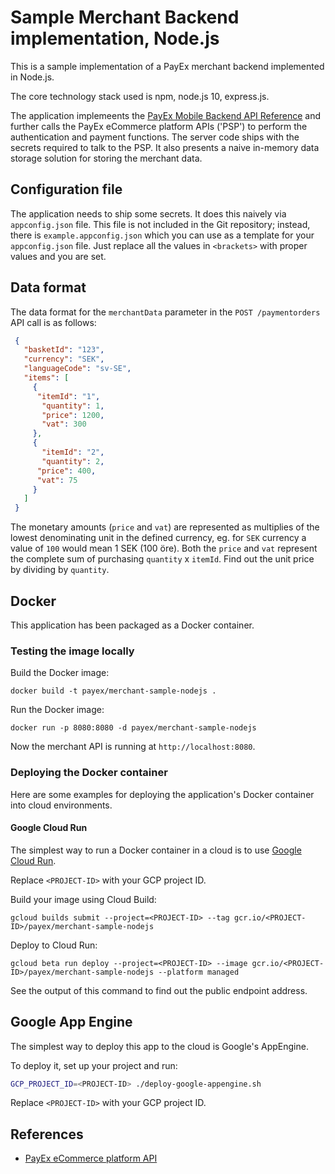 # Sample Merchant Backend implementation, Node.js 

This is a sample implementation of a PayEx merchant backend implemented in Node.js.

The core technology stack used is npm, node.js 10, express.js.

The application implemeents the [PayEx Mobile Backend API Reference](https://raw.githubusercontent.com/SwedbankPay/swedbank-pay-sdk-mobile-example-merchant/master/documentation/payexsdk_openapi.yaml) and further calls the PayEx eCommerce platform APIs ('PSP') to perform the authentication and payment functions. The server code ships with the secrets required to talk to the PSP. It also presents a naive in-memory data storage solution for storing the merchant data.

## Configuration file

The application needs to ship some secrets. It does this naively via `appconfig.json` file. This file is not included in the Git repository; instead, there is `example.appconfig.json` which you can use as a template for your `appconfig.json` file. Just replace all the values in `<brackets>` with proper values and you are set.

## Data format

The data format for the `merchantData` parameter in the `POST /paymentorders` API call is as follows:

```json
 {
   "basketId": "123",
   "currency": "SEK",
   "languageCode": "sv-SE",
   "items": [
     {
      "itemId": "1",
       "quantity": 1,
       "price": 1200,
       "vat": 300
     },
     {
       "itemId": "2",
       "quantity": 2,
      "price": 400,
      "vat": 75
     }
   ]
 }
```

The monetary amounts (`price` and `vat`) are represented as multiplies of the lowest denominating unit in the defined currency, eg. for `SEK` currency a value of `100` would mean 1 SEK (100 öre). Both the `price` and `vat` represent the complete sum of purchasing `quantity` x `itemId`. Find out the unit price by dividing by `quantity`.

## Docker

This application has been packaged as a Docker container. 

### Testing the image locally

Build the Docker image:

```
docker build -t payex/merchant-sample-nodejs .
```

Run the Docker image:

```
docker run -p 8080:8080 -d payex/merchant-sample-nodejs
```

Now the merchant API is running at `http://localhost:8080`.

### Deploying the Docker container

Here are some examples for deploying the application's Docker container into cloud environments.

#### Google Cloud Run

The simplest way to run a Docker container in a cloud is to use [Google Cloud Run](https://cloud.google.com/run/).

Replace `<PROJECT-ID>` with your GCP project ID.

Build your image using Cloud Build:

```
gcloud builds submit --project=<PROJECT-ID> --tag gcr.io/<PROJECT-ID>/payex/merchant-sample-nodejs
```

Deploy to Cloud Run:

```
gcloud beta run deploy --project=<PROJECT-ID> --image gcr.io/<PROJECT-ID>/payex/merchant-sample-nodejs --platform managed
```

See the output of this command to find out the public endpoint address.

## Google App Engine

The simplest way to deploy this app to the cloud is Google's AppEngine. 

To deploy it, set up your project and run: 

```sh
GCP_PROJECT_ID=<PROJECT-ID> ./deploy-google-appengine.sh 
```

Replace `<PROJECT-ID>` with your GCP project ID.

## References

* [PayEx eCommerce platform API](https://developer.payex.com/xwiki/wiki/developer/view/Main/ecommerce/technical-reference/)

